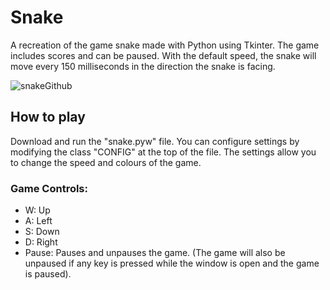 # Snake
A recreation of the game snake made with Python using Tkinter. 
The game includes scores and can be paused. With the default speed, the snake will move every 150 milliseconds in the direction the snake is facing.

![snakeGithub](https://user-images.githubusercontent.com/87785573/126664220-c0e026df-d65d-4dd5-99ff-d34f2eb85609.png)

## How to play
Download and run the "snake.pyw" file. You can configure settings by modifying the class "CONFIG" at the top of the file.
The settings allow you to change the speed and colours of the game.

### Game Controls:
  - W: Up
  - A: Left
  - S: Down
  - D: Right
  - Pause: Pauses and unpauses the game. (The game will also be unpaused if any key is pressed while the window is open and the game is paused).

